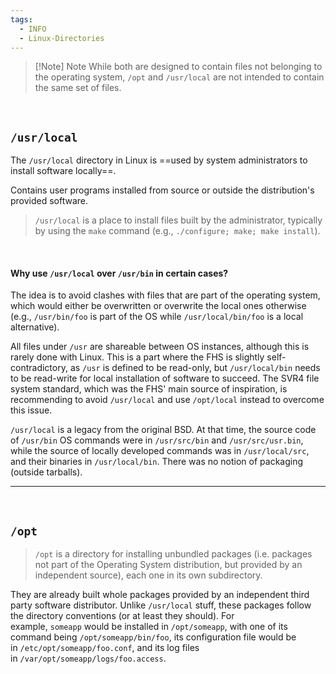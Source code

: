 ```yaml
---
tags:
  - INFO
  - Linux-Directories
---
```



> [!Note] Note
> While both are designed to contain files not belonging to the operating system, `/opt` and `/usr/local` are not intended to contain the same set of files.

</br>

## `/usr/local`

The `/usr/local` directory in Linux is ==used by system administrators to install software locally==.

Contains user programs installed from source or outside the distribution's provided software.

> `/usr/local` is a place to install files built by the administrator, typically by using the `make` command (e.g., `./configure; make; make install`). 

</br>

#### **Why use `/usr/local` over `/usr/bin` in certain cases?**

The idea is to avoid clashes with files that are part of the operating system, which would either be overwritten or overwrite the local ones otherwise (e.g., `/usr/bin/foo` is part of the OS while `/usr/local/bin/foo` is a local alternative).

All files under `/usr` are shareable between OS instances, although this is rarely done with Linux. This is a part where the FHS is slightly self-contradictory, as `/usr` is defined to be read-only, but `/usr/local/bin` needs to be read-write for local installation of software to succeed. The SVR4 file system standard, which was the FHS' main source of inspiration, is recommending to avoid `/usr/local` and use `/opt/local` instead to overcome this issue.

`/usr/local` is a legacy from the original BSD. At that time, the source code of `/usr/bin` OS commands were in `/usr/src/bin` and `/usr/src/usr.bin`, while the source of locally developed commands was in `/usr/local/src`, and their binaries in `/usr/local/bin`. There was no notion of packaging (outside tarballs).

---

</br>

## `/opt`

> `/opt` is a directory for installing unbundled packages (i.e. packages not part of the Operating System distribution, but provided by an independent source), each one in its own subdirectory. 

They are already built whole packages provided by an independent third party software distributor. Unlike `/usr/local` stuff, these packages follow the directory conventions (or at least they should). For example, `someapp` would be installed in `/opt/someapp`, with one of its command being `/opt/someapp/bin/foo`, its configuration file would be in `/etc/opt/someapp/foo.conf`, and its log files in `/var/opt/someapp/logs/foo.access`.